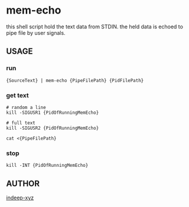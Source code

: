 mem-echo
=====

this shell script hold the text data from STDIN. the held data is echoed to pipe file by user signals.

## USAGE

### run

```
{SourceText} | mem-echo {PipeFilePath} {PidFilePath}
```

### get text

```
# random a line
kill -SIGUSR1 {PidOfRunningMemEcho}

# full text
kill -SIGUSR2 {PidOfRunningMemEcho}

cat <{PipeFilePath}
```

### stop

```
kill -INT {PidOfRunningMemEcho}
```

## AUTHOR

[indeep-xyz](http://indeep.xyz/)
